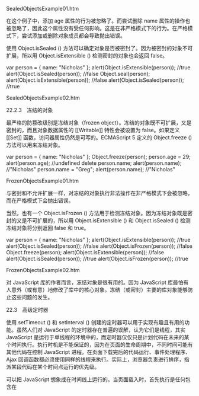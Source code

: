 SealedObjectsExample01.htm

在这个例子中，添加 age 属性的行为被忽略了。而尝试删除 name 属性的操作也被忽略了，因此这个属性没有受任何影响。这是在非严格模式下的行为。在严格模式下，尝试添加或删除对象成员都会导致抛出错误。

使用 Object.isSealed () 方法可以确定对象是否被密封了。因为被密封的对象不可扩展，所以用 Object.isExtensible () 检测密封的对象也会返回 false。

var person = { name: "Nicholas" }; alert(Object.isExtensible(person)); //true alert(Object.isSealed(person)); //false Object.seal(person); alert(Object.isExtensible(person)); //false alert(Object.isSealed(person)); //true

SealedObjectsExample02.htm

22.2.3　冻结的对象

最严格的防篡改级别是冻结对象（frozen object）。冻结的对象既不可扩展，又是密封的，而且对象数据属性的 [[Writable]] 特性会被设置为 false。如果定义 [[Set]] 函数，访问器属性仍然是可写的。ECMAScript 5 定义的 Object.freeze () 方法可以用来冻结对象。

var person = { name: "Nicholas" }; Object.freeze(person); person.age = 29; alert(person.age); //undefined delete person.name; alert(person.name); //"Nicholas" person.name = "Greg"; alert(person.name); //"Nicholas"

FrozenObjectsExample01.htm

与密封和不允许扩展一样，对冻结的对象执行非法操作在非严格模式下会被忽略，而在严格模式下会抛出错误。

当然，也有一个 Object.isFrozen () 方法用于检测冻结对象。因为冻结对象既是密封的又是不可扩展的，所以用 Object.isExtensible () 和 Object.isSealed () 检测冻结对象将分别返回 false 和 true。

var person = { name: "Nicholas" }; alert(Object.isExtensible(person)); //true alert(Object.isSealed(person)); //false alert(Object.isFrozen(person)); //false Object.freeze(person); alert(Object.isExtensible(person)); //false alert(Object.isSealed(person)); //true alert(Object.isFrozen(person)); //true

FrozenObjectsExample02.htm

对 JavaScript 库的作者而言，冻结对象是很有用的。因为 JavaScript 库最怕有人意外（或有意）地修改了库中的核心对象。冻结（或密封）主要的库对象能够防止这些问题的发生。

22.3　高级定时器

使用 setTimeout () 和 setInterval () 创建的定时器可以用于实现有趣且有用的功能。虽然人们对 JavaScript 的定时器存在普遍的误解，认为它们是线程，其实 JavaScript 是运行于单线程的环境中的，而定时器仅仅只是计划代码在未来的某个时间执行。执行时机是不能保证的，因为在页面的生命周期中，不同时间可能有其他代码在控制 JavaScript 进程。在页面下载完后的代码运行、事件处理程序、Ajax 回调函数都必须使用同样的线程来执行。实际上，浏览器负责进行排序，指派某段代码在某个时间点运行的优先级。

可以把 JavaScript 想象成在时间线上运行的。当页面载入时，首先执行是任何包含在 <script> 元素中的代码，通常是页面生命周期后面要用到的一些简单的函数和变量的声明，不过有时候也包含一些初始数据的处理。在这之后，JavaScript 进程将等待更多代码执行。当进程空闲的时候，下一个代码会被触发并立刻执行。例如，当点击某个按钮时，onclick 事件处理程序会立刻执行，只要 JavaScript 进程处于空闲状态。这样一个页面的时间线类似于图 22-1。

图　22-1

除了主 JavaScript 执行进程外，还有一个需要在进程下一次空闲时执行的代码队列。随着页面在其生命周期中的推移，代码会按照执行顺序添加入队列。例如，当某个按钮被按下时，它的事件处理程序代码就会被添加到队列中，并在下一个可能的时间里执行。当接收到某个 Ajax 响应时，回调函数的代码会被添加到队列。在 JavaScript 中没有任何代码是立刻执行的，但一旦进程空闲则尽快执行。

定时器对队列的工作方式是，当特定时间过去后将代码插入。注意，给队列添加代码并不意味着对它立刻执行，而只能表示它会尽快执行。设定一个 150ms 后执行的定时器不代表到了 150ms 代码就立刻执行，它表示代码会在 150ms 后被加入到队列中。如果在这个时间点上，队列中没有其他东西，那么这段代码就会被执行，表面上看上去好像代码就在精确指定的时间点上执行了。其他情况下，代码可能明显地等待更长时间才执行。

请看以下代码：

var btn = document.getElementById ("my-btn"); btn.onclick = function (){ setTimeout (function (){document.getElementById ("message").style.visibility = "visible"; }, 250); // 其他代码 };

在这里给一个按钮设置了一个事件处理程序。事件处理程序设置了一个 250ms 后调用的定时器。点击该按钮后，首先将 onclick 事件处理程序加入队列。该程序执行后才设置定时器，再有 250ms 后，指定的代码才被添加到队列中等待执行。实际上，对 setTimeout () 的调用表示要晚点执行某些代码。

关于定时器要记住的最重要的事情是，指定的时间间隔表示何时将定时器的代码添加到队列，而不是何时实际执行代码。如果前面例子中的 onclick 事件处理程序执行了 300ms，那么定时器的代码至少要在定时器设置之后的 300ms 后才会被执行。队列中所有的代码都要等到 JavaScript 进程空闲之后才能执行，而不管它们是如何添加到队列中的。见图 22-2。

图　22-2

如图 22-2 所示，尽管在 255ms 处添加了定时器代码，但这时候还不能执行，因为 onclick 事件处理程序仍在运行。定时器代码最早能执行的时机是在 300ms 处，即 onclick 事件处理程序结束之后。

实际上 Firefox 中定时器的实现还能让你确定定时器过了多久才执行，这需传递一个实际执行的时间与指定的间隔的差值。如下面的例子所示。

// 仅 Firefox 中 setTimeout (function (diff){if (diff> 0) {// 晚调用} else if (diff < 0){// 早调用} else {// 调用及时} }, 250);

执行完一套代码后，JavaScript 进程返回一段很短的时间，这样页面上的其他处理就可以进行了。由于 JavaScript 进程会阻塞其他页面处理，所以必须有这些小间隔来防止用户界面被锁定（代码长时间运行中还有可能出现）。这样设置一个定时器，可以确保在定时器代码执行前至少有一个进程间隔。

22.3.1　重复的定时器

使用 setInterval () 创建的定时器确保了定时器代码规则地插入队列中。这个方式的问题在于，定时器代码可能在代码再次被添加到队列之前还没有完成执行，结果导致定时器代码连续运行好几次，而之间没有任何停顿。幸好，JavaScript 引擎够聪明，能避免这个问题。当使用 setInterval () 时，仅当没有该定时器的任何其他代码实例时，才将定时器代码添加到队列中。这确保了定时器代码加入到队列中的最小时间间隔为指定间隔。

这种重复定时器的规则有 2 点问题：(1) 某些间隔会被跳过；(2) 多个定时器的代码执行之间的间隔可能会比预期的小。假设，某个 onclick 事件处理程序使用 setInterval () 设置了一个 200ms 间隔的重复定时器。如果事件处理程序花了 300ms 多一点的时间完成，同时定时器代码也花了差不多的时间，就会跳过一个间隔同时运行着一个定时器代码。参见图 22-3。

图　22-3

这个例子中的第 1 个定时器是在 205ms 处添加到队列中的，但是直到过了 300ms 处才能够执行。当执行这个定时器代码时，在 405ms 处又给队列添加了另外一个副本。在下一个间隔，即 605ms 处，第一个定时器代码仍在运行，同时在队列中已经有了一个定时器代码的实例。结果是，在这个时间点上的定时器代码不会被添加到队列中。结果在 5ms 处添加的定时器代码结束之后，405ms 处添加的定时器代码就立刻执行。

为了避免 setInterval () 的重复定时器的这 2 个缺点，你可以用如下模式使用链式 setTimeout () 调用。

setTimeout (function (){// 处理中 setTimeout (arguments.callee, interval); }, interval);

这个模式链式调用了 setTimeout ()，每次函数执行的时候都会创建一个新的定时器。第二个 setTimeout () 调用使用了 arguments.callee 来获取对当前执行的函数的引用，并为其设置另外一个定时器。这样做的好处是，在前一个定时器代码执行完之前，不会向队列插入新的定时器代码，确保不会有任何缺失的间隔。而且，它可以保证在下一次定时器代码执行之前，至少要等待指定的间隔，避免了连续的运行。这个模式主要用于重复定时器，如下例所示。

setTimeout(function(){ var div = document.getElementById("myDiv"); left = parseInt(div.style.left) + 5; div.style.left = left + "px"; if (left < 200){ setTimeout(arguments.callee, 50); } }, 50);

RepeatingTimersExample.htm

这段定时器代码每次执行的时候将一个 <div> 元素向右移动，当左坐标在 200 像素的时候停止。JavaScript 动画中使用这个模式很常见。

每个浏览器窗口、标签页、或者框架都有其各自的代码执行队列。这意味着，进行跨框架或者跨窗口的定时调用，当代码同时执行的时候可能会导致竞争条件。无论何时需要使用这种通信类型，最好是在接收框架或者窗口中创建一个定时器来执行 代码。

22.3.2　Yielding Processes

运行在浏览器中的 JavaScript 都被分配了一个确定数量的资源。不同于桌面应用往往能够随意控制他们要的内存大小和处理器时间，JavaScript 被严格限制了，以防止恶意的 Web 程序员把用户的计算机搞挂了。其中一个限制是长时间运行脚本的制约，如果代码运行超过特定的时间或者特定语句数量就不让它继续执行。如果代码达到了这个限制，会弹出一个浏览器错误的对话框，告诉用户某个脚本会用过长的时间执行，询问是允许其继续执行还是停止它。所有 JavaScript 开发人员的目标就是，确保用户永远不会在浏览器中看到这个令人费解的对话框。定时器是绕开此限制的方法之一。

脚本长时间运行的问题通常是由两个原因之一造成的：过长的、过深嵌套的函数调用或者是进行大量处理的循环。这两者中，后者是较为容易解决的问题。长时间运行的循环通常遵循以下模式：

for (var i=0, len=data.length; i < len; i++){ process(data[i]); }

这个模式的问题在于要处理的项目的数量在运行前是不可知的。如果完成 process () 要花 100ms，只有 2 个项目的数组可能不会造成影响，但是 10 个的数组可能会导致脚本要运行一秒钟才能完成。数组中的项目数量直接关系到执行完该循环的时间长度。同时由于 JavaScript 的执行是一个阻塞操作，脚本运行所花时间越久，用户无法与页面交互的时间也越久。

在展开该循环之前，你需要回答以下两个重要的问题。

该处理是否必须同步完成？如果这个数据的处理会造成其他运行的阻塞，那么最好不要改动它。不过，如果你对这个问题的回答确定为「否」，那么将某些处理推迟到以后是个不错的备选项。

数据是否必须按顺序完成？通常，数组只是对项目的组合和迭代的一种简便的方法而无所谓顺序。如果项目的顺序不是非常重要，那么可能可以将某些处理推迟到以后。

当你发现某个循环占用了大量时间，同时对于上述两个问题，你的回答都是「否」，那么你就可以使用定时器分割这个循环。这是一种叫做数组分块（array chunking）的技术，小块小块地处理数组，通常每次一小块。基本的思路是为要处理的项目创建一个队列，然后使用定时器取出下一个要处理的项目进行处理，接着再设置另一个定时器。基本的模式如下。

setTimeout (function (){// 取出下一个条目并处理 var item = array.shift (); process (item); // 若还有条目，再设置另一个定时器 if (array.length> 0){setTimeout (arguments.callee, 100); } }, 100);

在数组分块模式中，array 变量本质上就是一个「待办事宜」列表，它包含了要处理的项目。使用 shift () 方法可以获取队列中下一个要处理的项目，然后将其传递给某个函数。如果在队列中还有其他项目，则设置另一个定时器，并通过 arguments.callee 调用同一个匿名函数。要实现数组分块非常简单，可以使用以下函数。

function chunk(array, process, context){ setTimeout(function(){ var item = array.shift(); process.call(context, item); if (array.length > 0){ setTimeout(arguments.callee, 100); } }, 100); }

ArrayChunkingExample.htm

chunk () 方法接受三个参数：要处理的项目的数组，用于处理项目的函数，以及可选的运行该函数的环境。函数内部用了之前描述过的基本模式，通过 call () 调用的 process () 函数，这样可以设置一个合适的执行环境（如果必须）。定时器的时间间隔设置为了 100ms，使得 JavaScript 进程有时间在处理项目的事件之间转入空闲。你可以根据你的需要更改这个间隔大小，不过 100ms 在大多数情况下效果不错。可以按如下所示使用该函数：

var data = [12,123,1234,453,436,23,23,5,4123,45,346,5634,2234,345,342]; function printValue(item){ var div = document.getElementById("myDiv"); div.innerHTML += item + "<br>"; } chunk(data, printValue);

ArrayChunkingExample.htm

这个例子使用 printValue () 函数将 data 数组中的每个值输出到一个 < div> 元素。由于函数处在全局作用域内，因此无需给 chunk () 传递一个 context 对象。

必须当心的地方是，传递给 chunk () 的数组是用作一个队列的，因此当处理数据的同时，数组中的条目也在改变。如果你想保持原数组不变，则应该将该数组的克隆传递给 chunk ()，如下例所示：

chunk(data.concat(), printValue);

当不传递任何参数调用某个数组的 concat () 方法时，将返回和原来数组中项目一样的数组。这样你就可以保证原数组不会被该函数更改。

数组分块的重要性在于它可以将多个项目的处理在执行队列上分开，在每个项目处理之后，给予其他的浏览器处理机会运行，这样就可能避免长时间运行脚本的错误。

一旦某个函数需要花 50ms 以上的时间完成，那么最好看看能否将任务分割为一系列可以使用定时器的小任务。

22.3.3　函数节流

浏览器中某些计算和处理要比其他的昂贵很多。例如，DOM 操作比起非 DOM 交互需要更多的内存和 CPU 时间。连续尝试进行过多的 DOM 相关操作可能会导致浏览器挂起，有时候甚至会崩溃。尤其在 IE 中使用 onresize 事件处理程序的时候容易发生，当调整浏览器大小的时候，该事件会连续触发。在 onresize 事件处理程序内部如果尝试进行 DOM 操作，其高频率的更改可能会让浏览器崩溃。为了绕开这个问题，你可以使用定时器对该函数进行节流。

函数节流背后的基本思想是指，某些代码不可以在没有间断的情况连续重复执行。第一次调用函数，创建一个定时器，在指定的时间间隔之后运行代码。当第二次调用该函数时，它会清除前一次的定时器并设置另一个。如果前一个定时器已经执行过了，这个操作就没有任何意义。然而，如果前一个定时器尚未执行，其实就是将其替换为一个新的定时器。目的是只有在执行函数的请求停止了一段时间之后才执行。以下是该模式的基本形式：

var processor = {timeoutId: null, // 实际进行处理的方法 performProcessing: function (){// 实际执行的代码}, // 初始处理调用的方法 process: function (){ clearTimeout (this.timeoutId); var that = this; this.timeoutId = setTimeout (function (){that.performProcessing (); }, 100); } }; // 尝试开始执行 processor.process ();

在这段代码中，创建了一个叫做 processor 对象。这个对象还有 2 个方法：process () 和 performProcessing ()。前者是初始化任何处理所必须调用的，后者则实际进行应完成的处理。当调用了 process ()，第一步是清除存好的 timeoutId，来阻止之前的调用被执行。然后，创建一个新的定时器调用 performProcessing ()。由于 setTimeout () 中用到的函数的环境总是 window，所以有必要保存 this 的引用以方便以后使用。

时间间隔设为了 100ms，这表示最后一次调用 process () 之后至少 100ms 后才会调用 performProcessing ()。所以如果 100ms 之内调用了 process () 共 20 次，performanceProcessing () 仍只会被调用一次。

这个模式可以使用 throttle () 函数来简化，这个函数可以自动进行定时器的设置和清除，如下例所示：

function throttle(method, context) { clearTimeout(method.tId); method.tId= setTimeout(function(){ method.call(context); }, 100); }

ThrottlingExample.htm

throttle () 函数接受两个参数：要执行的函数以及在哪个作用域中执行。上面这个函数首先清除之前设置的任何定时器。定时器 ID 是存储在函数的 tId 属性中的，第一次把方法传递给 throttle () 的时候，这个属性可能并不存在。接下来，创建一个新的定时器，并将其 ID 储存在方法的 tId 属性中。如果这是第一次对这个方法调用 throttle () 的话，那么这段代码会创建该属性。定时器代码使用 call () 来确保方法在适当的环境中执行。如果没有给出第二个参数，那么就在全局作用域内执行该方法。

前面提到过，节流在 resize 事件中是最常用的。如果你基于该事件来改变页面布局的话，最好控制处理的频率，以确保浏览器不会在极短的时间内进行过多的计算。例如，假设有一个 <div/> 元素需要保持它的高度始终等同于宽度。那么实现这一功能的 JavaScript 可以如下编写：

window.onresize = function(){ var div = document.getElementById("myDiv"); div.style.height = div. offsetWidth + "px"; };

这段非常简单的例子有两个问题可能会造成浏览器运行缓慢。首先，要计算 offsetWidth 属性，如果该元素或者页面上其他元素有非常复杂的 CSS 样式，那么这个过程将会很复杂。其次，设置某个元素的高度需要对页面进行回流来令改动生效。如果页面有很多元素同时应用了相当数量的 CSS 的话，这又需要很多计算。这就可以用到 throttle () 函数，如下例所示：

function resizeDiv(){ var div = document.getElementById("myDiv"); div.style.height = div.offsetWidth + "px"; } window.onresize = function(){ throttle(resizeDiv); };

ThrottlingExample.htm

这里，调整大小的功能被放入了一个叫做 resizeDiv () 的单独函数中。然后 onresize 事件处理程序调用 throttle () 并传入 resizeDiv 函数，而不是直接调用 resizeDiv ()。多数情况下，用户是感觉不到变化的，虽然给浏览器节省的计算可能会非常大。

只要代码是周期性执行的，都应该使用节流，但是你不能控制请求执行的速率。这里展示的 throttle () 函数用了 100ms 作为间隔，你当然可以根据你的需要来修改它。

22.4　自定义事件

在本书前面，你已经学到事件是 JavaScript 与浏览器交互的主要途径。事件是一种叫做观察者的设计模式，这是一种创建松散耦合代码的技术。对象可以发布事件，用来表示在该对象生命周期中某个有趣的时刻到了。然后其他对象可以观察该对象，等待这些有趣的时刻到来并通过运行代码来响应。

观察者模式由两类对象组成：主体和观察者。主体负责发布事件，同时观察者通过订阅这些事件来观察该主体。该模式的一个关键概念是主体并不知道观察者的任何事情，也就是说它可以独自存在并正常运作即使观察者不存在。从另一方面来说，观察者知道主体并能注册事件的回调函数（事件处理程序）。涉及 DOM 上时，DOM 元素便是主体，你的事件处理代码便是观察者。

事件是与 DOM 交互的最常见的方式，但它们也可以用于非 DOM 代码中 —— 通过实现自定义事件。自定义事件背后的概念是创建一个管理事件的对象，让其他对象监听那些事件。实现此功能的基本模式可以如下定义：

function EventTarget(){ this.handlers = {}; } EventTarget.prototype = { constructor: EventTarget, addHandler: function(type, handler){ if (typeof this.handlers[type] == "undefined"){ this.handlers[type] = []; } this.handlers[type].push(handler); }, fire: function(event){ if (!event.target){ event.target = this; } if (this.handlers[event.type] instanceof Array){ var handlers = this.handlers[event.type]; for (var i=0, len=handlers.length; i < len; i++){ handlers[i](event); } } }, removeHandler: function(type, handler){ if (this.handlers[type] instanceof Array){ var handlers = this.handlers[type]; for (var i=0, len=handlers.length; i < len; i++){ if (handlers[i] === handler){ break; } } handlers.splice(i, 1); } } };

EventTarget.js

EventTarget 类型有一个单独的属性 handlers，用于储存事件处理程序。还有三个方法：addHandler ()，用于注册给定类型事件的事件处理程序；fire ()，用于触发一个事件； removeHandler ()，用于注销某个事件类型的事件处理程序。

addHandler () 方法接受两个参数：事件类型和用于处理该事件的函数。当调用该方法时，会进行一次检查，看看 handlers 属性中是否已经存在一个针对该事件类型的数组；如果没有，则创建一个新的。然后使用 push () 将该处理程序添加到数组的末尾。

如果要触发一个事件，要调用 fire () 函数。该方法接受一个单独的参数，是一个至少包含 type 属性的对象。fire () 方法先给 event 对象设置一个 target 属性，如果它尚未被指定的话。然后它就查找对应该事件类型的一组处理程序，调用各个函数，并给出 event 对象。因为这些都是自定义事件，所以 event 对象上还需要的额外信息由你自己决定。

removeHandler () 方法是 addHandler () 的辅助，它们接受的参数一样：事件的类型和事件处理程序。这个方法搜索事件处理程序的数组找到要删除的处理程序的位置。如果找到了，则使用 break 操作符退出 for 循环。然后使用 splice () 方法将该项目从数组中删除。

然后，使用 EventTarget 类型的自定义事件可以如下使用：

function handleMessage (event){alert ("Message received:" + event.message); } // 创建一个新对象 var target = new EventTarget (); // 添加一个事件处理程序 target.addHandler ("message", handleMessage); // 触发事件 target.fire ({type: "message", message: "Hello world!"}); // 删除事件处理程序 target.removeHandler ("message", handleMessage); // 再次，应没有处理程序 target.fire ({type: "message", message: "Hello world!"});

EventTargetExample01.htm

在这段代码中，定义了 handleMessage () 函数用于处理 message 事件。它接受 event 对象并输出 message 属性。调用 target 对象的 addHandler () 方法并传给 "message" 以及 handleMessage () 函数。在接下来的一行上，调用了 fire () 函数，并传递了包含 2 个属性，即 type 和 message 的对象直接量。它会调用 message 事件的事件处理程序，这样就会显示一个警告框（来自 handleMessage ()）。然后删除了事件处理程序，这样即使事件再次触发，也不会显示任何警告框。

因为这种功能是封装在一种自定义类型中的，其他对象可以继承 EventTarget 并获得这个行为，如下例所示：

function Person(name, age){ EventTarget.call(this); this.name = name; this.age = age; } inheritPrototype(Person,EventTarget); Person.prototype.say = function(message){ this.fire({type: "message", message: message}); };

EventTargetExample02.htm

Person 类型使用了寄生组合继承（参见第 6 章）方法来继承 EventTarget。一旦调用了 say () 方法，便触发了事件，它包含了消息的细节。在某种类型的另外的方法中调用 fire () 方法是很常见的，同时它通常不是公开调用的。这段代码可以照如下方式使用：

function handleMessage (event){alert (event.target.name + "says:" + event.message); } // 创建新 person var person = new Person ("Nicholas", 29); // 添加一个事件处理程序 person.addHandler ("message", handleMessage); // 在该对象上调用 1 个方法，它触发消息事件 person.say ("Hi there.");

EventTargetExample02.htm

这个例子中的 handleMessage () 函数显示了某人名字（通过 event.target.name 获得）的一个警告框和消息正文。当调用 say () 方法并传递一个消息时，就会触发 message 事件。接下来，它又会调用 handleMessage () 函数并显示警告框。

当代码中存在多个部分在特定时刻相互交互的情况下，自定义事件就非常有用了。这时，如果每个对象都有对其他所有对象的引用，那么整个代码就会紧密耦合，同时维护也变得很困难，因为对某个对象的修改也会影响到其他对象。使用自定义事件有助于解耦相关对象，保持功能的隔绝。在很多情况中，触发事件的代码和监听事件的代码是完全分离的。

22.5　拖放

拖放是一种非常流行的用户界面模式。它的概念很简单：点击某个对象，并按住鼠标按钮不放，将鼠标移动到另一个区域，然后释放鼠标按钮将对象「放」在这里。拖放功能也流行到了 Web 上，成为了一些更传统的配置界面的一种候选方案。

拖放的基本概念很简单：创建一个绝对定位的元素，使其可以用鼠标移动。这个技术源自一种叫做「鼠标拖尾」的经典网页技巧。鼠标拖尾是一个或者多个图片在页面上跟着鼠标指针移动。单元素鼠标拖尾的基本代码需要为文档设置一个 onmousemove 事件处理程序，它总是将指定元素移动到鼠标指针的位置，如下面的例子所示。

EventUtil.addHandler(document, "mousemove", function(event){ var myDiv = document.getElementById("myDiv"); myDiv.style.left = event.clientX + "px"; myDiv.style.top = event.clientY + "px"; });

DragAndDropExample01.htm

在这个例子中，元素的 left 和 top 坐标设置为了 event 对象的 clientX 和 clientY 属性，这就将元素方到了视口中指针的位置上。它的效果是一个元素始终跟随指针在页面上的移动。只要正确的时刻（当鼠标按钮按下的时候）实现该功能，并在之后删除它（当释放鼠标按钮时），就可以实现拖放了。最简单的拖放界面可用以下代码实现：

var DragDrop = function (){ var dragging = null; function handleEvent (event){// 获取事件和目标 event = EventUtil.getEvent (event); var target = EventUtil.getTarget (event); // 确定事件类型 switch (event.type){case "mousedown": if (target.className.indexOf ("draggable") > -1){dragging = target;} break; case "mousemove": if (dragging !== null){//assign location dragging.style.left = event.clientX + "px"; dragging.style.top = event.clientY + "px";} break; case "mouseup": dragging = null; break; } }; // 公共接口 return {enable: function (){EventUtil.addHandler (document, "mousedown", handleEvent); EventUtil.addHandler (document, "mousemove", handleEvent); EventUtil.addHandler (document, "mouseup", handleEvent); }, disable: function (){ EventUtil.removeHandler (document, "mousedown", handleEvent); EventUtil.removeHandler (document, "mousemove", handleEvent); EventUtil.removeHandler (document, "mouseup", handleEvent); } } }();

DragAndDropExample02.htm

DragDrop 对象封装了拖放的所有基本功能。这是一个单例对象，并使用了模块模式来隐藏某些实现细节。dragging 变量起初是 null，将会存放被拖动的元素，所以当该变量不为 null 时，就知道正在拖动某个东西。handleEvent () 函数处理拖放功能中的所有的三个鼠标事件。它首先获取 event 对象和事件目标的引用。之后，用一个 switch 语句确定要触发哪个事件样式。当 mousedown 事件发生时，会检查 target 的 class 是否包含 "draggable" 类，如果是，那么将 target 存放到 dragging 中。这个技巧可以很方便地通过标记语言而非 JavaScript 脚本来确定可拖动的元素。

handleEvent () 的 mousemove 情况和前面的代码一样，不过要检查 dragging 是否为 null。当它不是 null，就知道 dragging 就是要拖动的元素，这样就会把它放到恰当的位置上。mouseup 情况就仅仅是将 dragging 重置为 null，让 mousemove 事件中的判断失效。

DragDrop 还有两个公共方法：enable () 和 disable ()，它们只是相应添加和删除所有的事件处理程序。这两个函数提供了额外的对拖放功能的控制手段。

要使用 DragDrop 对象，只要在页面上包含这些代码并调用 enable ()。拖放会自动针对所有包含 "draggable" 类的元素启用，如下例所示：

<div class="draggable" style="position:absolute; background:red"> </div>

注意为了元素能被拖放，它必须是绝对定位的。

22.5.1　修缮拖动功能

当你试了上面的例子之后，你会发现元素的左上角总是和指针在一起。这个结果对用户来说有一点不爽，因为当鼠标开始移动的时候，元素好像是突然跳了一下。理想情况是，这个动作应该看上去好像这个元素是被指针「拾起」的，也就是说当在拖动元素的时候，用户点击的那一点就是指针应该保持的位置（见图 22-4）。

图　22-4

要达到需要的效果，必须做一些额外的计算。你需要计算元素左上角和指针位置之间的差值。这个差值应该在 mousedown 事件发生的时候确定，并且一直保持，直到 mouseup 事件发生。通过将 event 的 clientX 和 clientY 属性与该元素的 offsetLeft 和 offsetTop 属性进行比较，就可以算出水平方向和垂直方向上需要多少空间，见图 22-5。

图　22-5

为了保存 x 和 y 坐标上的差值，还需要几个变量。diffX 和 diffY 这些变量需要在 onmousemove 事件处理程序中用到，来对元素进行适当的定位，如下面的例子所示。

var DragDrop = function (){ var dragging = null; diffX = 0; diffY = 0; function handleEvent (event){// 获取事件和目标 event = EventUtil.getEvent (event); var target = EventUtil.getTarget (event); // 确定事件类型 switch (event.type){case "mousedown": if (target.className.indexOf ("draggable") > -1){dragging = target; diffX = event.clientX - target.offsetLeft; diffY = event.clientY - target.offsetTop;} break; case "mousemove": if (dragging !== null){// 指定位置 dragging.style.left = (event.clientX - diffX) + "px"; dragging.style.top = (event.clientY - diffY) + "px"; } break; case "mouseup": dragging = null; break; } }; // 公共接口 return {enable: function (){EventUtil.addHandler (document, "mousedown", handleEvent); EventUtil.addHandler (document, "mousemove", handleEvent); EventUtil.addHandler (document, "mouseup", handleEvent); }, disable: function (){ EventUtil.removeHandler (document, "mousedown", handleEvent); EventUtil.removeHandler (document, "mousemove", handleEvent); EventUtil.removeHandler (document, "mouseup", handleEvent); } } }();

DragAndDropExample03.htm

diffX 和 diffY 变量是私有的，因为只有 handleEvent () 函数需要用到它们。当 mousedown 事件发生时，通过 clientX 减去目标的 offsetLeft，clientY 减去目标的 offsetTop，可以计算到这两个变量的值。当触发了 mousemove 事件后，就可以使用这些变量从指针坐标中减去，得到最终的坐标。最后得到一个更加平滑的拖动体验，更加符合用户所期望的方式。

22.5.2　添加自定义事件

拖放功能还不能真正应用起来，除非能知道什么时候拖动开始了。从这点上看，前面的代码没有提供任何方法表示拖动开始、正在拖动或者已经结束。这时，可以使用自定义事件来指示这几个事件的发生，让应用的其他部分与拖动功能进行交互。

由于 DragDrop 对象是一个使用了模块模式的单例，所以需要进行一些更改来使用 EventTarget 类型。首先，创建一个新的 EventTarget 对象，然后添加 enable () 和 disable () 方法，最后返回这个对象。看以下内容。

var DragDrop = function (){ var dragdrop = new EventTarget (), dragging = null, diffX = 0, diffY = 0; function handleEvent (event){// 获取事件和对象 event = EventUtil.getEvent (event); var target = EventUtil.getTarget (event); // 确定事件类型 switch (event.type){case "mousedown": if (target.className.indexOf ("draggable") > -1){dragging = target; diffX = event.clientX - target.offsetLeft; diffY = event.clientY - target.offsetTop; dragdrop.fire ({type:"dragstart", target: dragging, x: event.clientX, y: event.clientY}); } break; case "mousemove": if (dragging !== null){// 指定位置 dragging.style.left = (event.clientX - diffX) + "px"; dragging.style.top = (event.clientY - diffY) + "px"; // 触发自定义事件 dragdrop.fire ({type:"drag", target: dragging, x: event.clientX, y: event.clientY}); } break; case "mouseup": dragdrop.fire ({type:"dragend", target: dragging, x: event.clientX, y: event.clientY}); dragging = null; break; } }; // 公共接口 dragdrop.enable = function (){ EventUtil.addHandler (document, "mousedown", handleEvent); EventUtil.addHandler (document, "mousemove", handleEvent); EventUtil.addHandler (document, "mouseup", handleEvent); }; dragdrop.disable = function (){ EventUtil.removeHandler (document, "mousedown", handleEvent); EventUtil.removeHandler (document, "mousemove", handleEvent); EventUtil.removeHandler (document, "mouseup", handleEvent); }; return dragdrop; }();

DragAndDropExample04.htm

这段代码定义了三个事件：dragstart、drag 和 dragend。它们都将被拖动的元素设置为了 target，并给出了 x 和 y 属性来表示当前的位置。它们触发于 dragdrop 对象上，之后在返回对象前给对象增加 enable () 和 disable () 方法。这些模块模式中的细小更改令 DragDrop 对象支持了事件，如下：

DragDrop.addHandler("dragstart", function(event){ var status = document.getElementById("status"); status.innerHTML = "Started dragging " + event.target.id; }); DragDrop.addHandler("drag", function(event){ var status = document.getElementById("status"); status.innerHTML += "<br/> Dragged " + event.target.id + " to (" + event.x + "," + event.y + ")"; }); DragDrop.addHandler("dragend", function(event){ var status = document.getElementById("status"); status.innerHTML += "<br/> Dropped " + event.target.id + " at (" + event.x + "," + event.y + ")"; });

DragAndDropExample04.htm

这里，为 DragDrop 对象的每个事件添加了事件处理程序。还使用了一个元素来实现被拖动的元素当前的状态和位置。一旦元素被放下了，就可以看到从它一开始被拖动之后经过的所有的中间步骤。

为 DragDrop 添加自定义事件可以使这个对象更健壮，它将可以在网络应用中处理复杂的拖放功能。

22.6　小结

JavaScript 中的函数非常强大，因为它们是第一类对象。使用闭包和函数环境切换，还可以有很多使用函数的强大方法。可以创建作用域安全的构造函数，确保在缺少 new 操作符时调用构造函数不会改变错误的环境对象。

可以使用惰性载入函数，将任何代码分支推迟到第一次调用函数的时候。

函数绑定可以让你创建始终在指定环境中运行的函数，同时函数柯里化可以让你创建已经填了某些参数的函数。

将绑定和柯里化组合起来，就能够给你一种在任意环境中以任意参数执行任意函数的方法。

ECMAScript 5 允许通过以下几种方式来创建防篡改对象。

不可扩展的对象，不允许给对象添加新的属性或方法。

密封的对象，也是不可扩展的对象，不允许删除已有的属性和方法。

冻结的对象，也是密封的对象，不允许重写对象的成员。

JavaScript 中可以使用 setTimeout () 和 setInterval () 如下创建定时器。

定时器代码是放在一个等待区域，直到时间间隔到了之后，此时将代码添加到 JavaScript 的处理队列中，等待下一次 JavaScript 进程空闲时被执行。

每次一段代码执行结束之后，都会有一小段空闲时间进行其他浏览器处理。

这种行为意味着，可以使用定时器将长时间运行的脚本切分为一小块一小块可以在以后运行的代码段。这种做法有助于 Web 应用对用户交互有更积极的响应。

JavaScript 中经常以事件的形式应用观察者模式。虽然事件常常和 DOM 一起使用，但是你也可以通过实现自定义事件在自己的代码中应用。使用自定义事件有助于将不同部分的代码相互之间解耦，让维护更加容易，并减少引入错误的机会。

拖放对于桌面和 Web 应用都是一个非常流行的用户界面范例，它能够让用户非常方便地以一种直观的方式重新排列或者配置东西。在 JavaScrip 中可以使用鼠标事件和一些简单的计算来实现这种功能类型。将拖放行为和自定义事件结合起来可以创建一个可重复使用的框架，它能应用于各种不同的情况下。

第 23 章　离线应用与客户端存储

本章内容

进行离线检测

使用离线缓存

在浏览器中保存数据

支持离线 Web 应用开发是 HTML5 的另一个重点。所谓 ** 离线 **Web 应用，就是在设备不能上网的情况下仍然可以运行的应用。HTML5 把离线应用作为重点，主要是基于开发人员的心愿。前端开发人员一直希望 Web 应用能够与传统的客户端应用同场竞技，起码做到只要设备有电就能使用。

开发离线 Web 应用需要几个步骤。首先是确保应用知道设备是否能上网，以便下一步执行正确的操作。然后，应用还必须能访问一定的资源（图像、JavaScript、CSS 等），只有这样才能正常工作。最后，必须有一块本地空间用于保存数据，无论能否上网都不妨碍读写。HTML5 及其相关的 API 让开发离线应用成为现实。

23.1　离线检测

开发离线应用的第一步是要知道设备是在线还是离线，HTML5 为此定义了一个 navigator.onLine 属性，这个属性值为 true 表示设备能上网，值为 false 表示设备离线。这个属性的关键是浏览器必须知道设备能否访问网络，从而返回正确的值。实际应用中，navigator.onLine 在不同浏览器间还有些小的差异。

IE6 + 和 Safari 5 + 能够正确检测到网络已断开，并将 navigator.onLine 的值转换为 false。

Firefox 3 + 和 Opera 10.6 + 支持 navigator.onLine 属性，但你必须手工选中菜单项「文件 → Web 开发人员（设置）→ 脱机工作」才能让浏览器正常工作。

Chrome 11 及之前版本始终将 navigator.onLine 属性设置为 true。这是一个有待修复的 bug1。

1 这个 bug 在 2011 年 10 月已被修复（http://code.google.com/p/chromium/issues/detail?id=7469）。

由于存在上述兼容性问题，单独使用 navigator.onLine 属性不能确定网络是否连通。即便如此，在请求发生错误的情况下，检测这个属性仍然是管用的。以下是检测该属性状态的示例。

if (navigator.onLine){// 正常工作} else {// 执行离线状态时的任务}

OnLineExample01.htm

除 navigator.onLine 属性之外，为了更好地确定网络是否可用，HTML5 还定义了两个事件：online 和 offline。当网络从离线变为在线或者从在线变为离线时，分别触发这两个事件。这两个事件在 window 对象上触发。

EventUtil.addHandler(window, "online", function(){ alert("Online"); }); EventUtil.addHandler(window, "offline", function(){ alert("Offline"); });

OnlineEventsExample01.htm

为了检测应用是否离线，在页面加载后，最好先通过 navigator.onLine 取得初始的状态。然后，就是通过上述两个事件来确定网络连接状态是否变化。当上述事件触发时，navigator.onLine 属性的值也会改变，不过必须要手工轮询这个属性才能检测到网络状态的变化。

支持离线检测的浏览器有 IE 6+（只支持 navigator.onLine 属性）、Firefox 3、Safari 4、Opera 10.6、Chrome、iOS 3.2 版 Safari 和 Android 版 WebKit。

23.2　应用缓存

HTML5 的应用缓存（application cache），或者简称为 appcache，是专门为开发离线 Web 应用而设计的。Appcache 就是从浏览器的缓存中分出来的一块缓存区。要想在这个缓存中保存数据，可以使用一个描述文件（manifest file），列出要下载和缓存的资源。下面是一个简单的描述文件示例。

CACHE MANIFEST #Comment file.js file.css

在最简单的情况下，描述文件中列出的都是需要下载的资源，以备离线时使用。

设置描述文件的选项非常多，本书不打算详细解释每一个选项。要了解这些选项，推荐读者阅读 HTML5Doctor 中的文章「Go offline with application cache」，网址为 http://html5doctor.com/go-offline-with-application-cache。

要将描述文件与页面关联起来，可以在 <html> 中的 manifest 属性中指定这个文件的路径，例如：

<html manifest="/offline.manifest">

以上代码告诉页面，/offline.manifest 中包含着描述文件。这个文件的 MIME 类型必须是 text/cache-manifest1。

1 描述文件的扩展名以前推荐用 manifest，但现在推荐的是 appcache。

虽然应用缓存的意图是确保离线时资源可用，但也有相应的 JavaScript API 让你知道它都在做什么。这个 API 的核心是 applicationCache 对象，这个对象有一个 status 属性，属性的值是常量，表示应用缓存的如下当前状态。

0：无缓存，即没有与页面相关的应用缓存。

1：闲置，即应用缓存未得到更新。

2：检查中，即正在下载描述文件并检查更新。

3：下载中，即应用缓存正在下载描述文件中指定的资源。

4：更新完成，即应用缓存已经更新了资源，而且所有资源都已下载完毕，可以通过 swapCache () 来使用了。

5：废弃，即应用缓存的描述文件已经不存在了，因此页面无法再访问应用缓存。

应用缓存还有很多相关的事件，表示其状态的改变。以下是这些事件。

checking：在浏览器为应用缓存查找更新时触发。

error：在检查更新或下载资源期间发生错误时触发。

noupdate：在检查描述文件发现文件无变化时触发。

downloading：在开始下载应用缓存资源时触发。

progress：在文件下载应用缓存的过程中持续不断地触发。

updateready：在页面新的应用缓存下载完毕且可以通过 swapCache () 使用时触发。

cached：在应用缓存完整可用时触发。

一般来讲，这些事件会随着页面加载按上述顺序依次触发。不过，通过调用 update () 方法也可以手工干预，让应用缓存为检查更新而触发上述事件。

applicationCache.update();

update () 一经调用，应用缓存就会去检查描述文件是否更新（触发 checking 事件），然后就像页面刚刚加载一样，继续执行后续操作。如果触发了 cached 事件，就说明应用缓存已经准备就绪，不会再发生其他操作了。如果触发了 updateready 事件，则说明新版本的应用缓存已经可用，而此时你需要调用 swapCache () 来启用新应用缓存。

EventUtil.addHandler(applicationCache, "updateready", function(){ applicationCache.swapCache(); });

支持 HTML5 应用缓存的浏览器有 Firefox 3+、Safari 4+、Opera 10.6、Chrome、iOS 3.2 + 版 Safari 及 Android 版 WebKit。在 Firefox 4 及之前版本中调用 swapCache () 会抛出错误。

23.3　数据存储

随着 Web 应用程序的出现，也产生了对于能够直接在客户端上存储用户信息能力的要求。想法很合乎逻辑，属于某个特定用户的信息应该存在该用户的机器上。无论是登录信息、偏好设定或其他数据，Web 应用提供者发现他们在找各种方式将数据存在客户端上。这个问题的第一个方案是以 cookie 的形式出现的，cookie 是原来的网景公司创造的。一份题为「Persistent Client State: HTTP Cookes」（持久客户端状态：HTTP Cookies）的标准中对 cookie 机制进行了阐述（该标准还可以在这里看到：http://curl.haxx.se/rfc/cookie_spec.html）。今天，cookie 只是在客户端存储数据的其中一种选项。

23.3.1　Cookie

HTTP Cookie，通常直接叫做 cookie，最初是在客户端用于存储会话信息的。该标准要求服务器对任意 HTTP 请求发送 Set-Cookie HTTP 头作为响应的一部分，其中包含会话信息。例如，这种服务器响应的头可能如下：

HTTP/1.1 200 OK Content-type: text/html Set-Cookie: name=value Other-header: other-header-value

这个 HTTP 响应设置以 name 为名称、以 value 为值的一个 cookie，名称和值在传送时都必须是 URL 编码的。浏览器会存储这样的会话信息，并在这之后，通过为每个请求添加 Cookie HTTP 头将信息发送回服务器，如下所示：

GET /index.html HTTP/1.1 Cookie: name=value Other-header: other-header-value

发送回服务器的额外信息可以用于唯一验证客户来自于发送的哪个请求。

1. 限制

cookie 在性质上是绑定在特定的域名下的。当设定了一个 cookie 后，再给创建它的域名发送请求时，都会包含这个 cookie。这个限制确保了储存在 cookie 中的信息只能让批准的接受者访问，而无法被其他域访问。

由于 cookie 是存在客户端计算机上的，还加入了一些限制确保 cookie 不会被恶意使用，同时不会占据太多磁盘空间。每个域的 cookie 总数是有限的，不过浏览器之间各有不同。如下所示。

IE6 以及更低版本限制每个域名最多 20 个 cookie。

IE7 和之后版本每个域名最多 50 个。IE7 最初是支持每个域名最大 20 个 cookie，之后被微软的一个补丁所更新。

Firefox 限制每个域最多 50 个 cookie。

Opera 限制每个域最多 30 个 cookie。

Safari 和 Chrome 对于每个域的 cookie 数量限制没有硬性规定。

当超过单个域名限制之后还要再设置 cookie，浏览器就会清除以前设置的 cookie。IE 和 Opera 会删除最近最少使用过的（LRU，Least Recently Used）cookie，腾出空间给新设置的 cookie。Firefox 看上去好像是随机决定要清除哪个 cookie，所以考虑 cookie 限制非常重要，以免出现不可预期的后果。

浏览器中对于 cookie 的尺寸也有限制。大多数浏览器都有大约 4096B（加减 1）的长度限制。为了最佳的浏览器兼容性，最好将整个 cookie 长度限制在 4095B（含 4095）以内。尺寸限制影响到一个域下所有的 cookie，而并非每个 cookie 单独限制。

如果你尝试创建超过最大尺寸限制的 cookie，那么该 cookie 会被悄无声息地丢掉。注意，虽然一个字符通常占用一字节，但是多字节情况则有不同。

2. cookie 的构成

cookie 由浏览器保存的以下几块信息构成。

名称：一个唯一确定 cookie 的名称。cookie 名称是不区分大小写的，所以 myCookie 和 MyCookie 被认为是同一个 cookie。然而，实践中最好将 cookie 名称看作是区分大小写的，因为某些服务器会这样处理 cookie。cookie 的名称必须是经过 URL 编码的。

值：储存在 cookie 中的字符串值。值必须被 URL 编码。

域：cookie 对于哪个域是有效的。所有向该域发送的请求中都会包含这个 cookie 信息。这个值可以包含子域（subdomain，如 www.wrox.com），也可以不包含它（如.wrox.com，则对于 wrox.com 的所有子域都有效）。如果没有明确设定，那么这个域会被认作来自设置 cookie 的那个域。

路径：对于指定域中的那个路径，应该向服务器发送 cookie。例如，你可以指定 cookie 只有从 http://www.wrox.com/books/ 中才能访问，那么 http://www.wrox.com 的页面就不会发送 cookie 信息，即使请求都是来自同一个域的。

失效时间：表示 cookie 何时应该被删除的时间戳（也就是，何时应该停止向服务器发送这个 cookie）。默认情况下，浏览器会话结束时即将所有 cookie 删除；不过也可以自己设置删除时间。这个值是个 GMT 格式的日期（Wdy, DD-Mon-YYYY HH:MM:SS GMT），用于指定应该删除 cookie 的准确时间。因此，cookie 可在浏览器关闭后依然保存在用户的机器上。如果你设置的失效日期是个以前的时间，则 cookie 会被立刻删除。

安全标志：指定后，cookie 只有在使用 SSL 连接的时候才发送到服务器。例如，cookie 信息只能发送给 https://www.wrox.com，而 http://www.wrox.com 的请求则不能发送 cookie。

每一段信息都作为 Set-Cookie 头的一部分，使用分号加空格分隔每一段，如下例所示。

HTTP/1.1 200 OK Content-type: text/html Set-Cookie: name=value; expires=Mon, 22-Jan-07 07:10:24 GMT; domain=.wrox.com Other-header: other-header-value

该头信息指定了一个叫做 name 的 cookie，它会在格林威治时间 2007 年 1 月 22 日 7:10:24 失效，同时对于 www.wrox.com 和 wrox.com 的任何子域（如 p2p.wrox.com）都有效。

secure 标志是 cookie 中唯一一个非名值对儿的部分，直接包含一个 secure 单词。如下：

HTTP/1.1 200 OK Content-type: text/html Set-Cookie: name=value; domain=.wrox.com; path=/; secure Other-header: other-header-value

这里，创建了一个对于所有 wrox.com 的子域和域名下（由 path 参数指定的）所有页面都有效的 cookie。因为设置了 secure 标志，这个 cookie 只能通过 SSL 连接才能传输。

尤其要注意，域、路径、失效时间和 secure 标志都是服务器给浏览器的指示，以指定何时应该发送 cookie。这些参数并不会作为发送到服务器的 cookie 信息的一部分，只有名值对儿才会被发送。

3. JavaScript 中的 cookie

在 JavaScript 中处理 cookie 有些复杂，因为其众所周知的蹩脚的接口，即 BOM 的 document. cookie 属性。这个属性的独特之处在于它会因为使用它的方式不同而表现出不同的行为。当用来获取属性值时，document.cookie 返回当前页面可用的（根据 cookie 的域、路径、失效时间和安全设置）所有 cookie 的字符串，一系列由分号隔开的名值对儿，如下例所示。

name1=value1;name2=value2;name3=value3

所有名字和值都是经过 URL 编码的，所以必须使用 decodeURIComponent () 来解码。

当用于设置值的时候，document.cookie 属性可以设置为一个新的 cookie 字符串。这个 cookie 字符串会被解释并添加到现有的 cookie 集合中。设置 document.cookie 并不会覆盖 cookie，除非设置的 cookie 的名称已经存在。设置 cookie 的格式如下，和 Set-Cookie 头中使用的格式一样。

name=value; expires=expiration_time; path=domain_path; domain=domain_name; secure

这些参数中，只有 cookie 的名字和值是必需的。下面是一个简单的例子。

document.cookie = "name=Nicholas";

这段代码创建了一个叫 name 的 cookie，值为 Nicholas。当客户端每次向服务器端发送请求的时候，都会发送这个 cookie；当浏览器关闭的时候，它就会被删除。虽然这段代码没问题，但因为这里正好名称和值都无需编码，所以最好每次设置 cookie 时都像下面这个例子中一样使用 encodeURIComponent ()。

document.cookie = encodeURIComponent("name") + "=" + encodeURIComponent("Nicholas");

要给被创建的 cookie 指定额外的信息，只要将参数追加到该字符串，和 Set-Cookie 头中的格式一样，如下所示。

document.cookie = encodeURIComponent("name") + "=" + encodeURIComponent("Nicholas") + "; domain=.wrox.com; path=/";

由于 JavaScript 中读写 cookie 不是非常直观，常常需要写一些函数来简化 cookie 的功能。基本的 cookie 操作有三种：读取、写入和删除。它们在 CookieUtil 对象中如下表示。

var CookieUtil = { get: function (name){ var cookieName = encodeURIComponent(name) + "=", cookieStart = document.cookie.indexOf(cookieName), cookieValue = null; if (cookieStart > -1){ var cookieEnd = document.cookie.indexOf(";", cookieStart); if (cookieEnd == -1){ cookieEnd = document.cookie.length; } cookieValue = decodeURIComponent(document.cookie.substring(cookieStart + cookieName.length, cookieEnd)); } return cookieValue; }, set: function (name, value, expires, path, domain, secure) { var cookieText = encodeURIComponent(name) + "=" + encodeURIComponent(value); if (expires instanceof Date) { cookieText += "; expires=" + expires.toGMTString(); } if (path) { cookieText += "; path=" + path; } if (domain) { cookieText += "; domain=" + domain; } if (secure) { cookieText += "; secure"; } document.cookie = cookieText; }, unset: function (name, path, domain, secure){ this.set(name, "", new Date(0), path, domain, secure); } };

CookieUtil.js

CookieUtil.get () 方法根据 cookie 的名字获取相应的值。它会在 document.cookie 字符串中查找 cookie 名加上等于号的位置。如果找到了，那么使用 indexOf () 查找该位置之后的第一个分号（表示了该 cookie 的结束位置）。如果没有找到分号，则表示该 cookie 是字符串中的最后一个，则余下的字符串都是 cookie 的值。该值使用 decodeURIComponent () 进行解码并最后返回。如果没有发现 cookie，则返回 null。

CookieUtil.set () 方法在页面上设置一个 cookie，接收如下几个参数：cookie 的名称，cookie 的值，可选的用于指定 cookie 何时应被删除的 Date 对象，cookie 的可选的 URL 路径，可选的域，以及可选的表示是否要添加 secure 标志的布尔值。参数是按照它们的使用频率排列的，只有头两个是必需的。在这个方法中，名称和值都使用 encodeURIComponent () 进行了 URL 编码，并检查其他选项。如果 expires 参数是 Date 对象，那么会使用 Date 对象的 toGMTString () 方法正确格式化 Date 对象，并添加到 expires 选项上。方法的其他部分就是构造 cookie 字符串并将其设置到 document.cookie 中。

没有删除已有 cookie 的直接方法。所以，需要使用相同的路径、域和安全选项再次设置 cookie，并将失效时间设置为过去的时间。CookieUtil.unset () 方法可以处理这种事情。它接收 4 个参数：要删除的 cookie 的名称、可选的路径参数、可选的域参数和可选的安全参数。

这些参数加上空字符串并设置失效时间为 1970 年 1 月 1 日（初始化为 0ms 的 Date 对象的值），传给 CookieUtil.set ()。这样就能确保删除 cookie。

可以像下面这样使用上述方法。

// 设置 cookie CookieUtil.set ("name", "Nicholas"); CookieUtil.set ("book", "Professional JavaScript"); // 读取 cookie 的值 alert (CookieUtil.get ("name")); //"Nicholas" alert (CookieUtil.get ("book")); //"Professional JavaScript" // 删除 cookie CookieUtil.unset ("name"); CookieUtil.unset ("book"); // 设置 cookie，包括它的路径、域、失效日期 CookieUtil.set ("name", "Nicholas", "/books/projs/", "www.wrox.com", new Date ("January 1, 2010")); // 删除刚刚设置的 cookie CookieUtil.unset ("name", "/books/projs/", "www.wrox.com"); // 设置安全的 cookie CookieUtil.set ("name", "Nicholas", null, null, null, true);

CookieExample01.htm

这些方法通过处理解析、构造 cookie 字符串的任务令在客户端利用 cookie 存储数据更加简单。

4. 子 cookie

为了绕开浏览器的单域名下的 cookie 数限制，一些开发人员使用了一种称为子 cookie（subcookie）的概念。子 cookie 是存放在单个 cookie 中的更小段的数据。也就是使用 cookie 值来存储多个名称值对儿。子 cookie 最常见的的格式如下所示。

name=name1=value1&name2=value2&name3=value3&name4=value4&name5=value5

子 cookie 一般也以查询字符串的格式进行格式化。然后这些值可以使用单个 cookie 进行存储和访问，而非对每个名称？值对儿使用不同的 cookie 存储。最后网站或者 Web 应用程序可以无需达到单域名 cookie 上限也可以存储更加结构化的数据。

为了更好地操作子 cookie，必须建立一系列新方法。子 cookie 的解析和序列化会因子 cookie 的期望用途而略有不同并更加复杂些。例如，要获得一个子 cookie，首先要遵循与获得 cookie 一样的基本步骤，但是在解码 cookie 值之前，需要按如下方法找出子 cookie 的信息。

var SubCookieUtil = {get: function (name, subName){var subCookies = this.getAll (name); if (subCookies){return subCookies [subName]; } else {return null;} }, getAll: function (name){var cookieName = encodeURIComponent (name) + "=", cookieStart = document.cookie.indexOf (cookieName), cookieValue = null, cookieEnd, subCookies, i, parts, result = {}; if (cookieStart> -1){cookieEnd = document.cookie.indexOf (";", cookieStart); if (cookieEnd == -1){cookieEnd = document.cookie.length;} cookieValue = document.cookie.substring (cookieStart + cookieName.length, cookieEnd); if (cookieValue.length> 0){subCookies = cookieValue.split ("&"); for (i=0, len=subCookies.length; i < len; i++){parts = subCookies [i].split ("="); result [decodeURIComponent (parts [0])] = decodeURIComponent (parts [1]); } return result; } } return null; }, // 省略了更多代码 };

SubCookieUtil.js

获取子 cookie 的方法有两个：get () 和 getAll ()。其中 get () 获取单个子 cookie 的值，getAll () 获取所有子 cookie 并将它们放入一个对象中返回，对象的属性为子 cookie 的名称，对应值为子 cookie 对应的值。get () 方法接收两个参数：cookie 的名字和子 cookie 的名字。它其实就是调用 getAll () 获取所有的子 cookie，然后只返回所需的那一个（如果 cookie 不存在则返回 null）。

SubCookieUtil.getAll () 方法和 CookieUtil.get () 在解析 cookie 值的方式上非常相似。区别在于 cookie 的值并非立即解码，而是先根据 & 字符将子 cookie 分割出来放在一个数组中，每一个子 cookie 再根据等于号分割，这样在 parts 数组中的前一部分便是子 cookie 名，后一部分则是子 cookie 的值。这两个项目都要使用 decodeURIComponent () 来解码，然后放入 result 对象中，最后作为方法的返回值。如果 cookie 不存在，则返回 null。

可以像下面这样使用上述方法：

// 假设 document.cookie=data=name=Nicholas&book=Professional%20JavaScript // 取得全部子 cookie var data = SubCookieUtil.getAll ("data"); alert (data.name); //"Nicholas" alert (data.book); //"Professional JavaScript" // 逐个获取子 cookie alert (SubCookieUtil.get ("data", "name")); //"Nicholas" alert (SubCookieUtil.get ("data", "book")); //"Professional JavaScript"

SubCookiesExample01.htm

要设置子 cookie，也有两种方法：set () 和 setAll ()。以下代码展示了它们的构造。

var SubCookieUtil = {set: function (name, subName, value, expires, path, domain, secure) {var subcookies = this.getAll (name) || {}; subcookies [subName] = value; this.setAll (name, subcookies, expires, path, domain, secure); }, setAll: function (name, subcookies, expires, path, domain, secure){var cookieText = encodeURIComponent (name) + "=", subcookieParts = new Array (), subName; for (subName in subcookies){if (subName.length> 0 && subcookies.hasOwnProperty (subName)){subcookieParts.push (encodeURIComponent (subName) + "=" + encodeURIComponent (subcookies [subName])); } } if (cookieParts.length> 0){cookieText += subcookieParts.join ("&"); if (expires instanceof Date) {cookieText += "; expires=" + expires.toGMTString (); } if (path) {cookieText += "; path=" + path;} if (domain) {cookieText += "; domain=" + domain;} if (secure) {cookieText += "; secure";} } else {cookieText += "; expires=" + (new Date (0)).toGMTString ();} document.cookie = cookieText; }, // 省略了更多代码 };

SubCookieUtil.js

这里的 set () 方法接收 7 个参数：cookie 名称、子 cookie 名称、子 cookie 值、可选的 cookie 失效日期或时间的 Date 对象、可选的 cookie 路径、可选的 cookie 域和可选的布尔 secure 标志。所有的可选参数都是作用于 cookie 本身而非子 cookie。为了在同一个 cookie 中存储多个子 cookie，路径、域和 secure 标志必须一致；针对整个 cookie 的失效日期则可以在任何一个单独的子 cookie 写入的时候同时设置。在这个方法中，第一步是获取指定 cookie 名称对应的所有子 cookie。逻辑或操作符「||」用于当 getAll () 返回 null 时将 subcookies 设置为一个新对象。然后，在 subcookies 对象上设置好子 cookie 值并传给 setAll ()。

而 setAll () 方法接收 6 个参数：cookie 名称、包含所有子 cookie 的对象以及和 set () 中一样的 4 个可选参数。这个方法使用 for-in 循环遍历第二个参数中的属性。为了确保确实是要保存的数据，使用了 hasOwnProperty () 方法，来确保只有实例属性被序列化到子 cookie 中。由于可能会存在属性名为空字符串的情况，所以在把属性名加入结果对象之前还要检查一下属性名的长度。将每个子 cookie 的名值对儿都存入 subcookieParts 数组中，以便稍后可以使用 join () 方法以 & 号组合起来。剩下的方法则和 CookieUtil.set () 一样。

可以按如下方式使用这些方法。

// 假设 document.cookie=data=name=Nicholas&book=Professional%20JavaScript // 设置两个 cookie SubCookieUtil.set ("data", "name", "Nicholas"); SubCookieUtil.set ("data", "book", "Professional JavaScript"); // 设置全部子 cookie 和失效日期 SubCookieUtil.setAll ("data", { name: "Nicholas", book: "Professional JavaScript"}, new Date ("January 1, 2010")); // 修改名字的值，并修改 cookie 的失效日期 SubCookieUtil.set ("data", "name", "Michael", new Date ("February 1, 2010"));

SubCookiesExample01.htm

子 cookie 的最后一组方法是用于删除子 cookie 的。普通 cookie 可以通过将失效时间设置为过去的时间的方法来删除，但是子 cookie 不能这样做。为了删除一个子 cookie，首先必须获取包含在某个 cookie 中的所有子 cookie，然后仅删除需要删除的那个子 cookie，然后再将余下的子 cookie 的值保存为 cookie 的值。请看以下代码。

var SubCookieUtil = {// 这里省略了更多代码 unset: function (name, subName, path, domain, secure){var subcookies = this.getAll (name); if (subcookies){delete subcookies [subName]; this.setAll (name, subcookies, null, path, domain, secure); } }, unsetAll: function (name, path, domain, secure){this.setAll (name, null, new Date (0), path, domain, secure); } };

SubCookieUtil.js

这里定义的两个方法用于两种不同的目的。unset () 方法用于删除某个 cookie 中的单个子 cookie 而不影响其他的；而 unsetAll () 方法则等同于 CookieUtil.unset ()，用于删除整个 cookie。和 set () 及 setAll () 一样，路径、域和 secure 标志必须和之前创建的 cookie 包含的内容一致。这两个方法可以像下面这样使用。

// 仅删除名为 name 的子 cookie SubCookieUtil.unset ("data", "name"); // 删除整个 cookie SubCookieUtil.unsetAll ("data");

如果你担心开发中可能会达到单域名的 cookie 上限，那么子 cookie 可是一个非常有吸引力的备选方案。不过，你需要更加密切关注 cookie 的长度，以防超过单个 cookie 的长度限制。

5. 关于 cookie 的思考

还有一类 cookie 被称为「HTTP 专有 cookie」。HTTP 专有 cookie 可以从浏览器或者服务器设置，但是只能从服务器端读取，因为 JavaScript 无法获取 HTTP 专有 cookie 的值。

由于所有的 cookie 都会由浏览器作为请求头发送，所以在 cookie 中存储大量信息会影响到特定域的请求性能。cookie 信息越大，完成对服务器请求的时间也就越长。尽管浏览器对 cookie 进行了大小限制，不过最好还是尽可能在 cookie 中少存储信息，以避免影响性能。

cookie 的性质和它的局限使得其并不能作为存储大量信息的理想手段，所以又出现了其他方法。

一定不要在 cookie 中存储重要和敏感的数据。cookie 数据并非存储在一个安全环境中，其中包含的任何数据都可以被他人访问。所以不要在 cookie 中存储诸如信用卡号或者个人地址之类的数据。

23.3.2　IE 用户数据

在 IE5.0 中，微软通过一个自定义行为引入了持久化用户数据的概念。用户数据允许每个文档最多 128KB 数据，每个域名最多 1MB 数据。要使用持久化用户数据，首先必须如下所示，使用 CSS 在某个元素上指定 userData 行为：

<div style="behavior:url(#default#userData)" id="dataStore"></div>

一旦该元素使用了 userData 行为，那么就可以使用 setAttribute () 方法在上面保存数据了。为了将数据提交到浏览器缓存中，还必须调用 save () 方法并告诉它要保存到的数据空间的名字。数据空间名字可以完全任意，仅用于区分不同的数据集。请看以下例子。

var dataStore = document.getElementById("dataStore"); dataStore.setAttribute("name", "Nicholas"); dataStore.setAttribute("book", "Professional JavaScript"); dataStore.save("BookInfo");

UserDataExample01.htm

在这段代码中，<div> 元素上存入了两部分信息。在用 setAttribute () 存储了数据之后，调用了 save () 方法，指定了数据空间的名称为 BookInfo。下一次页面载入之后，可以使用 load () 方法指定同样的数据空间名称来获取数据，如下所示。

dataStore.load("BookInfo"); alert(dataStore.getAttribute("name")); //"Nicholas" alert(dataStore.getAttribute("book")); //"Professional JavaScript"

UserDataExample01.htm

对 load () 的调用获取了 BookInfo 数据空间中的所有信息，并且使数据可以通过元素访问；只有到载入确切完成之后数据方能使用。如果 getAttribute () 调用了不存在的名称或者是尚未载入的名程，则返回 null。

你可以通过 removeAttribute () 方法明确指定要删除某元素数据，只要指定属性名称。删除之后，必须像下面这样再次调用 save () 来提交更改。

dataStore.removeAttribute("name"); dataStore.removeAttribute("book"); dataStore.save("BookInfo");

UserDataExample01.htm

这段代码删除了两个数据属性，然后将更改保存到缓存中。

对 IE 用户数据的访问限制和对 cookie 的限制类似。要访问某个数据空间，脚本运行的页面必须来自同一个域名，在同一个路径下，并使用与进行存储的脚本同样的协议。和 cookie 不同的是，你无法将用户数据访问限制扩展到更多的客户。还有一点不同，用户数据默认是可以跨越会话持久存在的，同时也不会过期；数据需要通过 removeAttribute () 方法专门进行删除以释放空间。

和 cookie 一样，IE 用户数据并非安全的，所以不能存放敏感信息。

23.3.3　Web 存储机制

Web Storage 最早是在 Web 超文本应用技术工作组（WHAT-WG）的 Web 应用 1.0 规范中描述的。这个规范的最初的工作最终成为了 HTML5 的一部分。Web Storage 的目的是克服由 cookie 带来的一些限制，当数据需要被严格控制在客户端上时，无须持续地将数据发回服务器。Web Storage 的两个主要目标是：

提供一种在 cookie 之外存储会话数据的途径；

提供一种存储大量可以跨会话存在的数据的机制。

最初的 Web Storage 规范包含了两种对象的定义：sessionStorage 和 globalStorage。这两个对象在支持的浏览器中都是以 windows 对象属性的形式存在的，支持这两个属性的浏览器包括 IE8+、Firefox 3.5+、Chrome 4 + 和 Opera 10.5+。

Firefox 2 和 3 基于早期规范的内容部分实现了 Web Storage，当时只实现了 globalStorage，没有实现 localStorage。

1. Storage 类型

Storage 类型提供最大的存储空间（因浏览器而异）来存储名值对儿。Storage 的实例与其他对象类似，有如下方法。

clear ()： 删除所有值；Firefox 中没有实现 。

getItem (name)：根据指定的名字 name 获取对应的值。

key (index)：获得 index 位置处的值的名字。

removeItem (name)：删除由 name 指定的名值对儿。

setItem (name, value)：为指定的 name 设置一个对应的值。

其中，getItem ()、removeItem () 和 setItem () 方法可以直接调用，也可通过 Storage 对象间接调用。因为每个项目都是作为属性存储在该对象上的，所以可以通过点语法或者方括号语法访问属性来读取值，设置也一样，或者通过 delete 操作符进行删除。不过，我们还建议读者使用方法而不是属性来访问数据，以免某个键会意外重写该对象上已经存在的成员。

还可以使用 length 属性来判断有多少名值对儿存放在 Storage 对象中。但无法判断对象中所有数据的大小，不过 IE8 提供了一个 remainingSpace 属性，用于获取还可以使用的存储空间的字节数。

Storage 类型只能存储字符串。非字符串的数据在存储之前会被转换成字符串。

2. sessionStorage 对象

sessionStorage 对象存储特定于某个会话的数据，也就是该数据只保持到浏览器关闭。这个对象就像会话 cookie，也会在浏览器关闭后消失。存储在 sessionStorage 中的数据可以跨越页面刷新而存在，同时如果浏览器支持，浏览器崩溃并重启之后依然可用（Firefox 和 WebKit 都支持，IE 则不行）。

因为 seesionStorage 对象绑定于某个服务器会话，所以当文件在本地运行的时候是不可用的。存储在 sessionStorage 中的数据只能由最初给对象存储数据的页面访问到，所以对多页面应用有限制。

由于 sessionStorage 对象其实是 Storage 的一个实例，所以可以使用 setItem () 或者直接设置新的属性来存储数据。下面是这两种方法的例子。

// 使用方法存储数据 sessionStorage.setItem ("name", "Nicholas"); // 使用属性存储数据 sessionStorage.book = "Professional JavaScript";

SessionStorageExample01.htm

不同浏览器写入数据方面略有不同。Firefox 和 WebKit 实现了同步写入，所以添加到存储空间中的数据是立刻被提交的。而 IE 的实现则是异步写入数据，所以在设置数据和将数据实际写入磁盘之间可能有一些延迟。对于少量数据而言，这个差异是可以忽略的。对于大量数据，你会发现 IE 要比其他浏览器更快地恢复执行，因为它会跳过实际的磁盘写入过程。

在 IE8 中可以强制把数据写入磁盘：在设置新数据之前使用 begin () 方法，并且在所有设置完成之后调用 commit () 方法。看以下例子。

// 只适用于 IE8 sessionStorage.begin (); sessionStorage.name = "Nicholas"; sessionStorage.book = "Professional JavaScript"; sessionStorage.commit ();

这段代码确保了 name 和 book 的值在调用 commit () 之后立刻被写入磁盘。调用 begin () 是为了确保在这段代码执行的时候不会发生其他磁盘写入操作。对于少量数据而言，这个过程不是必需的；不过，对于大量数据（如文档之类的）可能就要考虑这种事务形式的方法了。

sessionStorage 中有数据时，可以使用 getItem () 或者通过直接访问属性名来获取数据。两种方法的例子如下。

// 使用方法读取数据 var name = sessionStorage.getItem ("name"); // 使用属性读取数据 var book = sessionStorage.book;

SessionStorageExample01.htm

还可以通过结合 length 属性和 key () 方法来迭代 sessionStorage 中的值，如下所示。

for (var i=0, len = sessionStorage.length; i < len; i++){ var key = sessionStorage.key(i); var value = sessionStorage.getItem(key); alert(key + "=" + value); }

SessionStorageExample01.htm

它是这样遍历 sessionStorage 中的名值对儿的：首先通过 key () 方法获取指定位置上的名字，然后再通过 getItem () 找出对应该名字的值。

还可以使用 for-in 循环来迭代 sessionStorage 中的值：

for (var key in sessionStorage){ var value = sessionStorage.getItem(key); alert(key + "=" + value); }

每次经过循环的时候，key 被设置为 sessionStorage 中下一个名字，此时不会返回任何内置方法或 length 属性。

要从 sessionStorage 中删除数据，可以使用 delete 操作符删除对象属性，也可调用 removeItem () 方法。以下是这些方法的例子。

// 使用 delete 删除一个值 —— 在 WebKit 中无效 delete sessionStorage.name; // 使用方法删除一个值 sessionStorage.removeItem ("book");

SessionStorageExample01.htm

在撰写本书时，delete 操作符在 WebKit 中无法删除数据，removeItem () 则可以在各种支持的浏览器中正确运行。

sessionStorage 对象应该主要用于仅针对会话的小段数据的存储。如果需要跨越会话存储数据，那么 globalStorage 或者 localStorage 更为合适。

3. globalStorage 对象

Firefox 2 中实现了 globalStorage 对象。作为最初的 Web Storage 规范的一部分，这个对象的目的是跨越会话存储数据，但有特定的访问限制。要使用 globalStorage，首先要指定哪些域可以访问该数据。可以通过方括号标记使用属性来实现，如以下例子所示。

// 保存数据 globalStorage ["wrox.com"].name = "Nicholas"; // 获取数据 var name = globalStorage ["wrox.com"].name;

GlobalStorageExample01.htm

在这里，访问的是针对域名 wrox.com 的存储空间。globalStorage 对象不是 Storage 的实例，而具体的 globalStorage ["wrox.com"] 才是。这个存储空间对于 wrox.com 及其所有子域都是可以访问的。可以像下面这样指定子域名。

// 保存数据 globalStorage ["www.wrox.com"].name = "Nicholas"; // 获取数据 var name = globalStorage ["www.wrox.com"].name;

GlobalStorageExample01.htm

这里所指定的存储空间只能由来自 www.wrox.com 的页面访问，其他子域名都不行。

某些浏览器允许更加宽泛的访问限制，比如只根据顶级域名进行限制或者允许全局访问，如下面例子所示。

// 存储数据，任何人都可以访问 —— 不要这样做！ globalStorage [""].name ="Nicholas"; // 存储数据，可以让任何以.net 结尾的域名访问 —— 不要这样做！ globalStorage ["net"].name ="Nicholas";

虽然这些也支持，但是还是要避免使用这种可宽泛访问的数据存储，以防止出现潜在的安全问题。考虑到安全问题，这些功能在未来可能会被删除或者是被更严格地限制，所以不应依赖于这类功能。当使用 globalStorage 的时候一定要指定一个域名。

对 globalStorage 空间的访问，是依据发起请求的页面的域名、协议和端口来限制的。例如，如果使用 HTTPS 协议在 wrox.com 中存储了数据，那么通过 HTTP 访问的 wrox.com 的页面就不能访问该数据。同样，通过 80 端口访问的页面则无法与同一个域同样协议但通过 8080 端口访问的页面共享数据。这类似于 Ajax 请求的同源策略。

globalStorage 的每个属性都是 Storage 的实例。因此，可以像如下代码中这样使用。

globalStorage["www.wrox.com"].name = "Nicholas"; globalStorage["www.wrox.com"].book = "Professional JavaScript"; globalStorage["www.wrox.com"].removeItem("name"); var book = globalStorage["www.wrox.com"].getItem("book");

GlobalStorageExample01.htm

如果你事先不能确定域名，那么使用 location.host 作为属性名比较安全。例如：

globalStorage[location.host].name = "Nicholas"; var book = globalStorage[location.host].getItem("book");

GlobalStorageExample01.htm

如果不使用 removeItem () 或者 delete 删除，或者用户未清除浏览器缓存，存储在 globalStorage 属性中的数据会一直保留在磁盘上。这让 globalStorage 非常适合在客户端存储文档或者长期保存用户偏好设置。

4. localStorage 对象

localStorage 对象在修订过的 HTML 5 规范中作为持久保存客户端数据的方案取代了 globalStorage。与 globalStorage 不同，不能给 localStorage 指定任何访问规则；规则事先就设定好了。要访问同一个 localStorage 对象，页面必须来自同一个域名（子域名无效），使用同一种协议，在同一个端口上。这相当于 globalStorage [location.host]。

由于 localStorage 是 Storage 的实例，所以可以像使用 sessionStorage 一样来使用它。下面是一些例子。

// 使用方法存储数据 localStorage.setItem ("name", "Nicholas"); // 使用属性存储数据 localStorage.book = "Professional JavaScript"; // 使用方法读取数据 var name = localStorage.getItem ("name"); // 使用属性读取数据 var book = localStorage.book;

LocalStorageExample01.htm

存储在 localStorage 中的数据和存储在 globalStorage 中的数据一样，都遵循相同的规则：数据保留到通过 JavaScript 删除或者是用户清除浏览器缓存。

为了兼容只支持 globalStorage 的浏览器，可以使用以下函数。

function getLocalStorage(){ if (typeof localStorage == "object"){ return localStorage; } else if (typeof globalStorage == "object"){ return globalStorage[location.host]; } else { throw new Error("Local storage not available."); } }

GlobalAndLocalStorageExample01.htm

然后，像下面这样调用一次这个函数，就可以正常地读写数据了。

var storage = getLocalStorage();

GlobalAndLocalStorageExample01.htm

在确定了使用哪个 Storage 对象之后，就能在所有支持 Web Storage 的浏览器中使用相同的存取规则操作数据了。

5. storage 事件

对 Storage 对象进行任何修改，都会在文档上触发 storage 事件。当通过属性或 setItem () 方法保存数据，使用 delete 操作符或 removeItem () 删除数据，或者调用 clear () 方法时，都会发生该事件。这个事件的 event 对象有以下属性。

domain：发生变化的存储空间的域名。

key：设置或者删除的键名。

newValue：如果是设置值，则是新值；如果是删除键，则是 null。

oldValue：键被更改之前的值。

在这四个属性中，IE8 和 Firefox 只实现了 domain 属性。在撰写本书的时候，WebKit 尚不支持 storage 事件：

以下代码展示了如何侦听 storage 事件：

EventUtil.addHandler(document, "storage", function(event){ alert("Storage changed for " + event.domain); });

StorageEventExample01.htm

